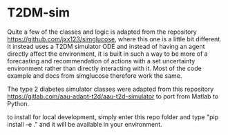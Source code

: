 # T2DM-sim
Quite a few of the classes and logic is adapted from the repository https://github.com/jxx123/simglucose, where this one is a little bit different. It instead uses a T2DM simulator ODE and instead of having an agent directly affect the environment, it is built in such a way to be more of a forecasting and recommendation of actions with a set uncertainty environment rather than directly interacting with it. Most of the code example and docs from simglucose therefore work the same.

The type 2 diabetes simulator classes were adapted from this repository https://gitlab.com/aau-adapt-t2d/aau-t2d-simulator to port from Matlab to Python.

to install for local development, simply enter this repo folder and type "pip install -e ." and it will be available in your environment.

